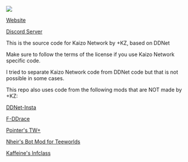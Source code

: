 ![](https://m0rekz.github.io/Kaizo-Network/img/g135.png)

[Website](https://m0rekz.github.io/Kaizo-Network/)

[Discord Server](https://m0rekz.github.io/discord.html)

This is the source code for Kaizo Network by +KZ, based on DDNet

Make sure to follow the terms of the license if you use Kaizo Network specific code.

I tried to separate Kaizo Network code from DDNet code but that is not possible in some cases.

This repo also uses code from the following mods that are NOT made by +KZ:

[DDNet-Insta](https://github.com/ddnet-insta/ddnet-insta)

[F-DDrace](https://github.com/fokkonaut/F-DDrace/)

[Pointer's TW+](https://github.com/Pointer31/tw_plus)

[Nheir's Bot Mod for Teeworlds](https://github.com/nheir/teeworlds)

[Kaffeine's Infclass](https://github.com/infclass/teeworlds-infclassR)
